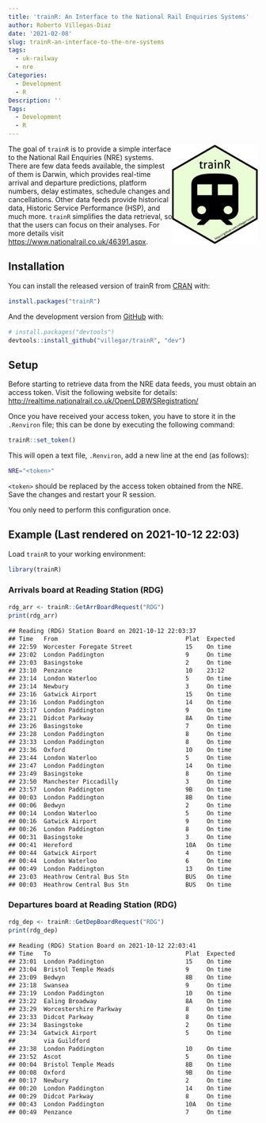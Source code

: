 ```yaml
---
title: 'trainR: An Interface to the National Rail Enquiries Systems'
author: Roberto Villegas-Diaz
date: '2021-02-08'
slug: trainR-an-interface-to-the-nre-systems
tags:
  - uk-railway
  - nre
Categories:
  - Development
  - R
Description: ''
Tags:
  - Development
  - R
---
```


<img src="https://raw.githubusercontent.com/villegar/trainR/main/inst/images/logo.png" alt="logo" align="right" height=200px/>

The goal of `trainR` is to provide a simple interface to the 
National Rail Enquiries (NRE) systems. There are few data feeds 
available, the simplest of them is Darwin, which provides real-time 
arrival and departure predictions, platform numbers, delay estimates, 
schedule changes and cancellations. Other data feeds provide historical 
data, Historic Service Performance (HSP), and much more. `trainR` 
simplifies the data retrieval, so that the users can focus on their 
analyses. For more details visit 
https://www.nationalrail.co.uk/46391.aspx.

## Installation

You can install the released version of trainR from [CRAN](https://CRAN.R-project.org) with:

``` r
install.packages("trainR")
```

And the development version from [GitHub](https://github.com/) with:

``` r
# install.packages("devtools")
devtools::install_github("villegar/trainR", "dev")
```

## Setup
Before starting to retrieve data from the NRE data feeds, you must obtain an access token. 
Visit the following website for details: http://realtime.nationalrail.co.uk/OpenLDBWSRegistration/

Once you have received your access token, you have to store it in the `.Renviron` file; this can be 
done by executing the following command:


```r
trainR::set_token()
```

This will open a text file, `.Renviron`, add a new line at the end (as follows):

```bash
NRE="<token>"
```

`<token>` should be replaced by the access token obtained from the NRE. Save the changes and restart 
your R session.

You only need to perform this configuration once.

## Example (Last rendered on 2021-10-12 22:03)

Load `trainR` to your working environment:

```r
library(trainR)
```

### Arrivals board at Reading Station (RDG)


```r
rdg_arr <- trainR::GetArrBoardRequest("RDG")
print(rdg_arr)
```

```
## Reading (RDG) Station Board on 2021-10-12 22:03:37
## Time   From                                    Plat  Expected
## 22:59  Worcester Foregate Street               15    On time
## 23:02  London Paddington                       9     On time
## 23:03  Basingstoke                             2     On time
## 23:10  Penzance                                10    23:12
## 23:14  London Waterloo                         5     On time
## 23:14  Newbury                                 3     On time
## 23:16  Gatwick Airport                         15    On time
## 23:16  London Paddington                       14    On time
## 23:17  London Paddington                       9     On time
## 23:21  Didcot Parkway                          8A    On time
## 23:26  Basingstoke                             7     On time
## 23:28  London Paddington                       8     On time
## 23:33  London Paddington                       8     On time
## 23:36  Oxford                                  10    On time
## 23:44  London Waterloo                         5     On time
## 23:47  London Paddington                       14    On time
## 23:49  Basingstoke                             8     On time
## 23:50  Manchester Piccadilly                   3     On time
## 23:57  London Paddington                       9B    On time
## 00:03  London Paddington                       8B    On time
## 00:06  Bedwyn                                  2     On time
## 00:14  London Waterloo                         5     On time
## 00:16  Gatwick Airport                         9     On time
## 00:26  London Paddington                       8     On time
## 00:31  Basingstoke                             3     On time
## 00:41  Hereford                                10A   On time
## 00:44  Gatwick Airport                         4     On time
## 00:44  London Waterloo                         6     On time
## 00:49  London Paddington                       13    On time
## 23:03  Heathrow Central Bus Stn                BUS   On time
## 00:03  Heathrow Central Bus Stn                BUS   On time
```

### Departures board at Reading Station (RDG)


```r
rdg_dep <- trainR::GetDepBoardRequest("RDG")
print(rdg_dep)
```

```
## Reading (RDG) Station Board on 2021-10-12 22:03:41
## Time   To                                      Plat  Expected
## 23:01  London Paddington                       15    On time
## 23:04  Bristol Temple Meads                    9     On time
## 23:09  Bedwyn                                  8B    On time
## 23:18  Swansea                                 9     On time
## 23:19  London Paddington                       10    On time
## 23:22  Ealing Broadway                         8A    On time
## 23:29  Worcestershire Parkway                  8     On time
## 23:33  Didcot Parkway                          8     On time
## 23:34  Basingstoke                             2     On time
## 23:34  Gatwick Airport                         5     On time
##        via Guildford                           
## 23:38  London Paddington                       10    On time
## 23:52  Ascot                                   5     On time
## 00:04  Bristol Temple Meads                    8B    On time
## 00:08  Oxford                                  9B    On time
## 00:17  Newbury                                 2     On time
## 00:20  London Paddington                       14    On time
## 00:29  Didcot Parkway                          8     On time
## 00:43  London Paddington                       10A   On time
## 00:49  Penzance                                7     On time
```
